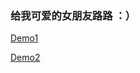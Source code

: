 ### 给我可爱的女朋友路路 ：）

[Demo1](https://supertraveler-lee.github.io/index.html)

[Demo2](https://supertraveler-lee.github.io/poem.html)
